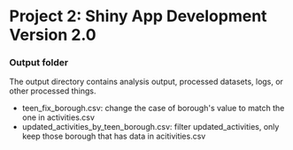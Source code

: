 # Project 2: Shiny App Development Version 2.0

### Output folder

The output directory contains analysis output, processed datasets, logs, or other processed things.

- teen_fix_borough.csv: change the case of borough's value to match the one in activities.csv
- updated_activities_by_teen_borough.csv: filter updated_activities, only keep those borough that has data in acitivities.csv
